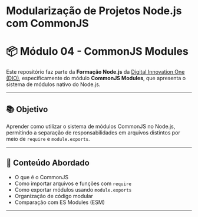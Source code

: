 # Modularização de Projetos Node.js com CommonJS

# 📦 Módulo 04 - CommonJS Modules

Este repositório faz parte da **Formação Node.js** da [Digital Innovation One (DIO)](https://www.dio.me/), especificamente do módulo **CommonJS Modules**, que apresenta o sistema de módulos nativo do Node.js.

---

## 📚 Objetivo

Aprender como utilizar o sistema de módulos CommonJS no Node.js, permitindo a separação de responsabilidades em arquivos distintos por meio de `require` e `module.exports`.

---

## 🧠 Conteúdo Abordado

- O que é o CommonJS
- Como importar arquivos e funções com `require`
- Como exportar módulos usando `module.exports`
- Organização de código modular
- Comparação com ES Modules (ESM)

---